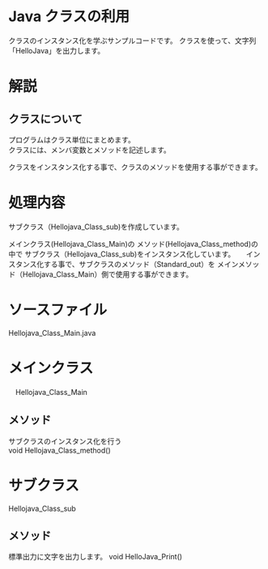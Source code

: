 # Java クラスの利用
クラスのインスタンス化を学ぶサンプルコードです。
クラスを使って、文字列「HelloJava」を出力します。

# 解説  
## クラスについて
プログラムはクラス単位にまとめます。  
クラスには、メンバ変数とメソッドを記述します。  

クラスをインスタンス化する事で、クラスのメソッドを使用する事ができます。

# 処理内容
サブクラス（Hellojava_Class_sub)を作成しています。

メインクラス(Hellojava_Class_Main)の
メソッド(Hellojava_Class_method)の中で
サブクラス（Hellojava_Class_sub)をインスタンス化しています。
　
インスタンス化する事で、サブクラスのメソッド（Standard_out）を
メインメソッド（Hellojava_Class_Main）側で使用する事ができます。
　
# ソースファイル
  Hellojava_Class_Main.java

# メインクラス  
　Hellojava_Class_Main
## メソッド
   サブクラスのインスタンス化を行う  
     void Hellojava_Class_method()

# サブクラス
  Hellojava_Class_sub
## メソッド
  標準出力に文字を出力します。
    void HelloJava_Print()
